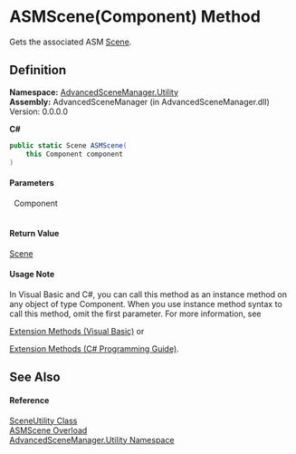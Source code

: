 # ASMScene(Component) Method


Gets the associated ASM <a href="T_AdvancedSceneManager_Models_Scene.md">Scene</a>.



## Definition
**Namespace:** <a href="N_AdvancedSceneManager_Utility.md">AdvancedSceneManager.Utility</a>  
**Assembly:** AdvancedSceneManager (in AdvancedSceneManager.dll) Version: 0.0.0.0

**C#**
``` C#
public static Scene ASMScene(
	this Component component
)
```



#### Parameters
<dl><dt>  Component</dt><dd> </dd></dl>

#### Return Value
<a href="T_AdvancedSceneManager_Models_Scene.md">Scene</a>

#### Usage Note
In Visual Basic and C#, you can call this method as an instance method on any object of type Component. When you use instance method syntax to call this method, omit the first parameter. For more information, see <a href="https://docs.microsoft.com/dotnet/visual-basic/programming-guide/language-features/procedures/extension-methods" target="_blank" rel="noopener noreferrer">

Extension Methods (Visual Basic)</a> or <a href="https://docs.microsoft.com/dotnet/csharp/programming-guide/classes-and-structs/extension-methods" target="_blank" rel="noopener noreferrer">

Extension Methods (C# Programming Guide)</a>.

## See Also


#### Reference
<a href="T_AdvancedSceneManager_Utility_SceneUtility.md">SceneUtility Class</a>  
<a href="Overload_AdvancedSceneManager_Utility_SceneUtility_ASMScene.md">ASMScene Overload</a>  
<a href="N_AdvancedSceneManager_Utility.md">AdvancedSceneManager.Utility Namespace</a>  

